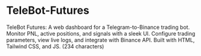 # TeleBot-Futures
TeleBot Futures: A web dashboard for a Telegram-to-Binance trading bot. Monitor PNL, active positions, and signals with a sleek UI. Configure trading parameters, view live logs, and integrate with Binance API. Built with HTML, Tailwind CSS, and JS. (234 characters)
